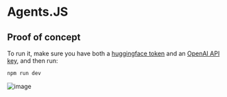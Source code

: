 # Agents.JS

## Proof of concept

To run it, make sure you have both a [huggingface token](https://huggingface.co/settings/tokens) and an [OpenAI API key](https://platform.openai.com/account/api-keys), and then run:

```bash
npm run dev
```
![image](https://github.com/nsarrazin/poc-agents.js/assets/25119303/71416517-9718-422d-9b92-8837caf8ebb5)
